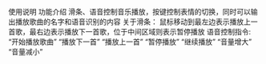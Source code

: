 使用说明
功能介绍
滑条、语音控制音乐播放，按键控制表情的切换，同时可以输出播放歌曲的名字和语音识别的内容
关于滑条：
鼠标移动到最左边表示播放上一首歌，最右边表示播放下一首歌，位于中间区域则表示暂停播放
语音控制指令:
“开始播放歌曲”
“播放下一首”
“播放上一首”
“暂停播放”
“继续播放”
“音量增大”
“音量减小”
